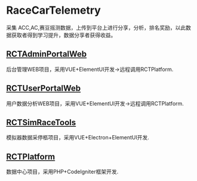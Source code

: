 # RaceCarTelemetry
采集 ACC,AC,赛豆摇测数据，上传到平台上进行分享，分析，排名奖励，以此数据获取者得到学习提升，数据分享者获得收益。


## [RCTAdminPortalWeb](./RCTAdminPortalWeb) 
后台管理WEB项目，采用VUE+ElementUI开发->远程调用RCTPlatform.
## [RCTUserPortalWeb](./RCTUserPortalWeb)
用户数据分析WEB项目，采用VUE+ElementUI开发->远程调用RCTPlatform.
## [RCTSimRaceTools](./RCTSimRaceTools)
模拟器数据采停柩项目，采用VUE+Electron+ElementUI开发.
## [RCTPlatform ](./RCTPlatform) 
数据中心项目，采用PHP+CodeIgniter框架开发.